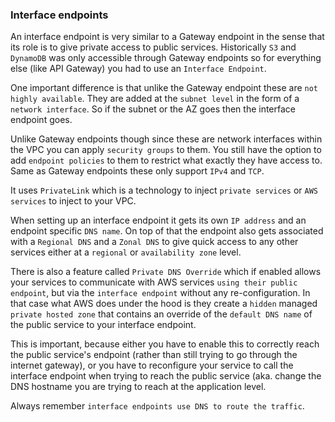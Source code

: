 ### Interface endpoints

An interface endpoint is very similar to a Gateway endpoint in the sense that its role is to give private access to public services. Historically `S3` and `DynamoDB` was only accessible through Gateway endpoints so for everything else (like API Gateway) you had to use an `Interface Endpoint`.

One important difference is that unlike the Gateway endpoint these are `not highly available`. They are added at the `subnet level` in the form of a `network interface`. So if the subnet or the AZ goes then the interface endpoint goes.

Unlike Gateway endpoints though since these are network interfaces within the VPC you can apply `security groups` to them. You still have the option to add `endpoint policies` to them to restrict what exactly they have access to. Same as Gateway endpoints these only support `IPv4` and `TCP`.

It uses `PrivateLink` which is a technology to inject `private services` or `AWS services` to inject to your VPC.

When setting up an interface endpoint it gets its own `IP address` and an endpoint specific `DNS name`. On top of that the endpoint also gets associated with a `Regional DNS` and a `Zonal DNS` to give quick access to any other services either at a `regional` or `availability zone` level.

There is also a feature called `Private DNS Override` which if enabled allows your services to communicate with AWS services `using their public endpoint`, but via the `interface endpoint` without any re-configuration. In that case what AWS does under the hood is they create a `hidden` managed `private hosted zone` that contains an override of the `default DNS name` of the public service to your interface endpoint.

This is important, because either you have to enable this to correctly reach the public service's endpoint (rather than still trying to go through the internet gateway), or you have to reconfigure your service to call the interface endpoint when trying to reach the public service (aka. change the DNS hostname you are trying to reach at the application level.

Always remember `interface endpoints use DNS to route the traffic`.

